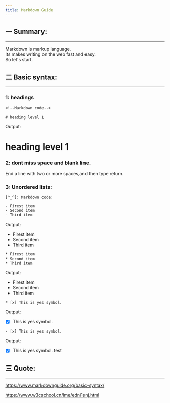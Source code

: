 ```yaml
---
title: Markdown Guide
---
```


## 一 Summary:
-- -

Markdown is markup language.   
Its makes writing on the web fast and easy.  
  So let's start.

## 二 Basic syntax:
-- -

### 1: headings

```
<!--Markdown code-->

# heading level 1
```
Output:
<!--Markdown code-->
#     heading level 1
  
  
### 2: dont miss space and blank line.
End a line with two or more spaces,and then type return.

### 3: Unordered lists:

```
[^_^]: Markdown code:

- Firest item
- Second item
- Third item
```
Output:

[^_^]: Markdown code:

- Firest item
- Second item
- Third item
  
```
* Firest item
* Second item
* Third item
```
Output:
* Firest item
* Second item
* Third item

```
* [x] This is yes symbol.
```
Output:
* [x] This is yes symbol.

```
- [x] This is yes symbol.
```
Output:
- [x] This is yes symbol.
		test
  
## 三 Quote:
-- -

<https://www.markdownguide.org/basic-syntax/>

<https://www.w3cschool.cn/lme/edni1snj.html>
